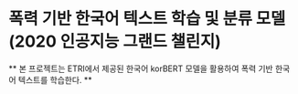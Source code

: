 # 폭력 기반 한국어 텍스트 학습 및 분류 모델(2020 인공지능 그랜드 챌린지)

** 본 프로젝트는 ETRI에서 제공된 한국어 korBERT 모델을 활용하여 폭력 기반 한국어 텍스트를 학습한다. **
